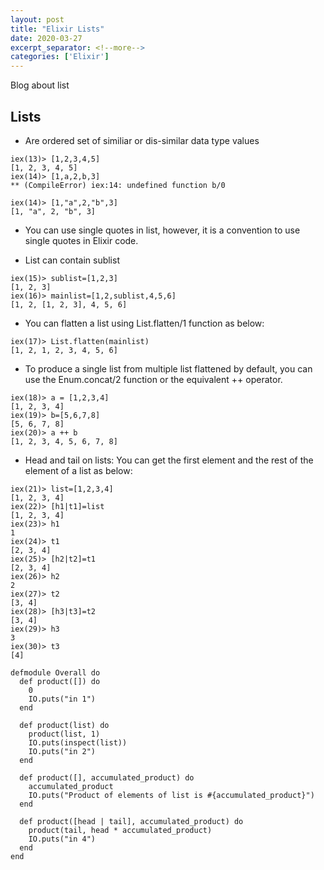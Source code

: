 ```yaml
---
layout: post
title: "Elixir Lists"
date: 2020-03-27
excerpt_separator: <!--more-->
categories: ['Elixir']
---
```


Blog about list

<!--more-->

## Lists

- Are ordered set of similiar or dis-similar data type values
```
iex(13)> [1,2,3,4,5]
[1, 2, 3, 4, 5]
iex(14)> [1,a,2,b,3]
** (CompileError) iex:14: undefined function b/0

iex(14)> [1,"a",2,"b",3]
[1, "a", 2, "b", 3]
```
- You can use single quotes in list, however, it is a convention to use single quotes in Elixir code.

- List can contain sublist
```
iex(15)> sublist=[1,2,3]
[1, 2, 3]
iex(16)> mainlist=[1,2,sublist,4,5,6]
[1, 2, [1, 2, 3], 4, 5, 6]
```
- You can flatten a list using List.flatten/1 function as below:
```
iex(17)> List.flatten(mainlist)
[1, 2, 1, 2, 3, 4, 5, 6]
```

- To produce a single list from multiple list flattened by default, you can use the Enum.concat/2 function or the equivalent ++ operator.
```
iex(18)> a = [1,2,3,4]
[1, 2, 3, 4]
iex(19)> b=[5,6,7,8]
[5, 6, 7, 8]
iex(20)> a ++ b
[1, 2, 3, 4, 5, 6, 7, 8]
```
- Head and tail on lists: You can get the first element and the rest of the element of a list as below:
```
iex(21)> list=[1,2,3,4]
[1, 2, 3, 4]
iex(22)> [h1|t1]=list
[1, 2, 3, 4]
iex(23)> h1
1
iex(24)> t1
[2, 3, 4]
iex(25)> [h2|t2]=t1
[2, 3, 4]
iex(26)> h2
2
iex(27)> t2
[3, 4]
iex(28)> [h3|t3]=t2
[3, 4]
iex(29)> h3
3
iex(30)> t3
[4]
```

```
defmodule Overall do
  def product([]) do
    0
    IO.puts("in 1")
  end

  def product(list) do
    product(list, 1)
    IO.puts(inspect(list))
    IO.puts("in 2")
  end

  def product([], accumulated_product) do
    accumulated_product
    IO.puts("Product of elements of list is #{accumulated_product}")
  end

  def product([head | tail], accumulated_product) do
    product(tail, head * accumulated_product)
    IO.puts("in 4")
  end
end
```
